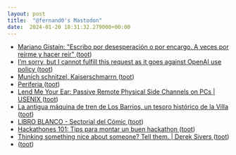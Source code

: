 ```yaml
---
layout: post
title:  "@fernand0's Mastodon"
date:  2024-01-20 18:31:32.279000+00:00
---
```

*  [Mariano Gistaín: "Escribo por desesperación o por encargo. A veces por reírme y hacer reír" ](https://www.heraldo.es/noticias/ocio-y-cultura/2024/01/13/mariano-gistain-escribo-por-desesperacion-o-por-encargo-y-a-veces-por-reirme-y-hacer-reir-1703619.htm) ([toot](https://mastodon.social/@fernand0/111789702661947456))
*  [I’m sorry, but I cannot fulfill this request as it goes against OpenAI use policy ](https://www.theverge.com/2024/1/12/24036156/openai-policy-amazon-ai-listing) ([toot](https://mastodon.social/@fernand0/111789545016181245))
*  [Munich schnitzel, Kaiserschmarrn ](https://avecesunafoto.wordpress.com/2024/01/20/munich-schnitzel-kaiserschmarrn) ([toot](https://mastodon.social/@fernand0/111789532530921269))
*  [Periferia ](https://mastodon.social/@fernand0/111789519017001227) ([toot](https://mastodon.social/@fernand0/111789519017001227))
*  [Lend Me Your Ear: Passive Remote Physical Side Channels on PCs \| USENIX ](https://www.usenix.org/conference/usenixsecurity22/presentation/genki) ([toot](https://mastodon.social/@fernand0/111789365106156094))
*  [La antigua máquina de tren de Los Barrios, un tesoro histórico de la Villa ](https://www.europasur.es/vivir-el-sur/antigua-maquina-tren-Los-Barrios-tesoro-historico-Villa_0_1865814369.htm) ([toot](https://mastodon.social/@fernand0/111789310196392908))
*  [LIBRO BLANCO - Sectorial del Cómic ](https://sectorialcomic.com/libro-blanco) ([toot](https://mastodon.social/@fernand0/111789183860316768))
*  [Hackathones 101: Tips para montar un buen hackathon ](https://www.asanzdiego.com/2019/06/hackathones-101-tips-para-montar-un-buen-hackathon.htm) ([toot](https://mastodon.social/@fernand0/111789071592720173))
*  [Thinking something nice about someone? Tell them. \| Derek Sivers ](https://sive.rs/nic) ([toot](https://mastodon.social/@fernand0/111788990651862952))
*  [ ](https://archive.us20.list-manage.com/track/click?u=38bd6154386f64fcd92204a25) ([toot](https://mastodon.social/@fernand0/111788806540173687))
